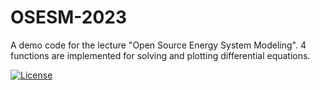 # OSESM-2023

A demo code for the lecture "Open Source Energy System Modeling". 4 functions are implemented for solving and plotting differential equations. 

[![License](https://img.shields.io/badge/License-Apache_2.0-blue.svg)](https://opensource.org/licenses/Apache-2.0)
